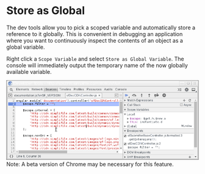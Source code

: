 Store as Global
===============

The dev tools allow you to pick a scoped variable and automatically store a reference to it globally. This is convenient in debugging an application where you want to continuously inspect the contents of an object as a global variable. 

Right click a `Scope Variable` and select `Store as Global Variable`. The console will immediately output the temporary name of the now globally available variable.

![Audits](../sources/store-as-global.gif)
Note: A beta version of Chrome may be necessary for this feature.

<script src="../sources/store-as-global.js"></script>